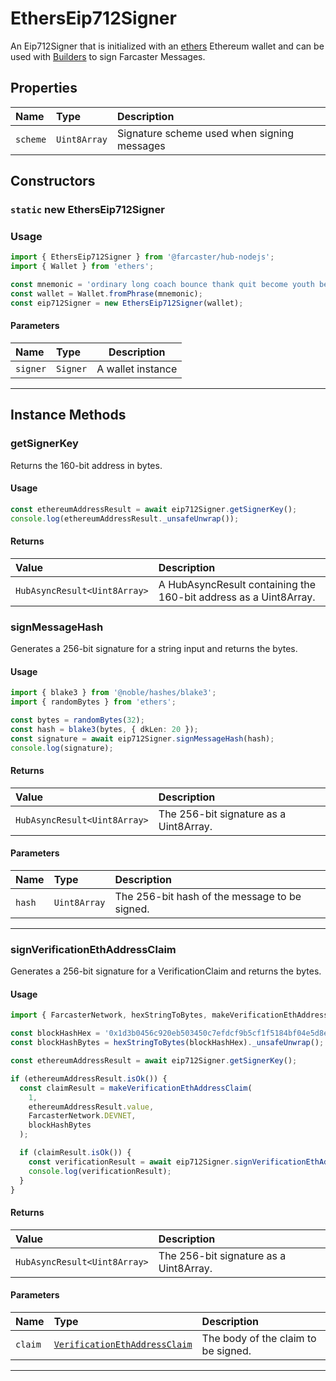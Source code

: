# EthersEip712Signer

An Eip712Signer that is initialized with an [ethers](https://github.com/ethers-io/ethers.js/) Ethereum wallet and can be used with [Builders](../builders/builders.md) to sign Farcaster Messages.

## Properties

| Name     | Type         | Description                                 |
| :------- | :----------- | :------------------------------------------ |
| `scheme` | `Uint8Array` | Signature scheme used when signing messages |

## Constructors

### `static` new EthersEip712Signer

### Usage

```typescript
import { EthersEip712Signer } from '@farcaster/hub-nodejs';
import { Wallet } from 'ethers';

const mnemonic = 'ordinary long coach bounce thank quit become youth belt pretty diet caught attract melt bargain';
const wallet = Wallet.fromPhrase(mnemonic);
const eip712Signer = new EthersEip712Signer(wallet);
```

#### Parameters

| Name     | Type     | Description       |
| :------- | :------- | ----------------- |
| `signer` | `Signer` | A wallet instance |

---

## Instance Methods

### getSignerKey

Returns the 160-bit address in bytes.

#### Usage

```typescript
const ethereumAddressResult = await eip712Signer.getSignerKey();
console.log(ethereumAddressResult._unsafeUnwrap());
```

#### Returns

| Value                        | Description                                                      |
| :--------------------------- | :--------------------------------------------------------------- |
| `HubAsyncResult<Uint8Array>` | A HubAsyncResult containing the 160-bit address as a Uint8Array. |

### signMessageHash

Generates a 256-bit signature for a string input and returns the bytes.

#### Usage

```typescript
import { blake3 } from '@noble/hashes/blake3';
import { randomBytes } from 'ethers';

const bytes = randomBytes(32);
const hash = blake3(bytes, { dkLen: 20 });
const signature = await eip712Signer.signMessageHash(hash);
console.log(signature);
```

#### Returns

| Value                        | Description                            |
| :--------------------------- | :------------------------------------- |
| `HubAsyncResult<Uint8Array>` | The 256-bit signature as a Uint8Array. |

#### Parameters

| Name   | Type         | Description                                   |
| :----- | :----------- | :-------------------------------------------- |
| `hash` | `Uint8Array` | The 256-bit hash of the message to be signed. |

---

### signVerificationEthAddressClaim

Generates a 256-bit signature for a VerificationClaim and returns the bytes.

#### Usage

```typescript
import { FarcasterNetwork, hexStringToBytes, makeVerificationEthAddressClaim } from '@farcaster/hub-nodejs';

const blockHashHex = '0x1d3b0456c920eb503450c7efdcf9b5cf1f5184bf04e5d8ecbcead188a0d02018';
const blockHashBytes = hexStringToBytes(blockHashHex)._unsafeUnwrap(); // Safety: we control the input and know it's valid

const ethereumAddressResult = await eip712Signer.getSignerKey();

if (ethereumAddressResult.isOk()) {
  const claimResult = makeVerificationEthAddressClaim(
    1,
    ethereumAddressResult.value,
    FarcasterNetwork.DEVNET,
    blockHashBytes
  );

  if (claimResult.isOk()) {
    const verificationResult = await eip712Signer.signVerificationEthAddressClaim(claimResult.value);
    console.log(verificationResult);
  }
}
```

#### Returns

| Value                        | Description                            |
| :--------------------------- | :------------------------------------- |
| `HubAsyncResult<Uint8Array>` | The 256-bit signature as a Uint8Array. |

#### Parameters

| Name    | Type                                                                             | Description                         |
| :------ | :------------------------------------------------------------------------------- | :---------------------------------- |
| `claim` | [`VerificationEthAddressClaim`](../modules/types.md#verificationethaddressclaim) | The body of the claim to be signed. |

---
